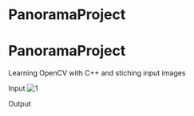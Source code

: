 # PanoramaProject
# PanoramaProject

Learning OpenCV with C++ and stiching input images 


Input 
![1](https://user-images.githubusercontent.com/32485281/43775941-a7bc7c24-9a4e-11e8-95f4-9f3166605753.jpg)


Output 





